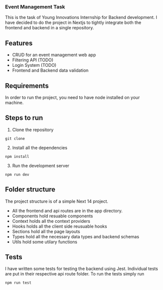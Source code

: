 ### Event Management Task

This is the task of Young Innovations Internship for Backend development. I have decided to do the project in Nextjs to tightly integrate both the frontend and backend in a single repository.

## Features

- CRUD for an event management web app
- Filtering API (TODO)
- Login System (TODO)
- Frontend and Backend data validation

## Requirements

In order to run the project, you need to have node installed on your machine.

## Steps to run

1. Clone the repository
```shell
git clone
```

2. Install all the dependencies
```shell
npm install
```

3. Run the development server
```shell
npm run dev
```

## Folder structure

The project structure is of a simple Next 14 project. 

- All the frontend and api routes are in the app directory.
- Components hold resuable components
- Context holds all the context providers
- Hooks holds all the client side reusuable hooks
- Sections hold all the page layouts
- Types hold all the necessary data types and backend schemas
- Utils hold some utilary functions

## Tests

I have written some tests for testing the backend using Jest. Individual tests are put in their respective api route folder.
To run the tests simply run

```shell
npm run test
```